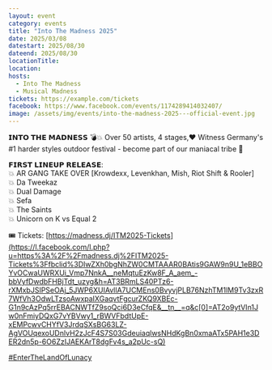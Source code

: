 ```yaml
---
layout: event
category: events
title: "Into The Madness 2025"
date: 2025/03/08
datestart: 2025/08/30
dateend: 2025/08/30
locationTitle:
location:
hosts:
  - Into The Madness
  - Musical Madness
tickets: https://example.com/tickets
facebook: https://www.facebook.com/events/1174289414032407/
image: /assets/img/events/into-the-madness-2025---official-event.jpg
---
```


𝗜𝗡𝗧𝗢 𝗧𝗛𝗘 𝗠𝗔𝗗𝗡𝗘𝗦𝗦 💣💥 Over 50 artists, 4 stages,❤️ Witness Germany's #1 harder styles outdoor festival - become part of our maniacal tribe 🤯

𝗙𝗜𝗥𝗦𝗧 𝗟𝗜𝗡𝗘𝗨𝗣 𝗥𝗘𝗟𝗘𝗔𝗦𝗘:  
💥 AR GANG TAKE OVER \[Krowdexx, Levenkhan, Mish, Riot Shift & Rooler\]  
💥 Da Tweekaz  
💥 Dual Damage  
💥 Sefa  
💥 The Saints  
💥 Unicorn on K vs Equal 2

🎟️ Tickets: [https://madness.dj/ITM2025-Tickets](https://l.facebook.com/l.php?u=https%3A%2F%2Fmadness.dj%2FITM2025-Tickets%3Ffbclid%3DIwZXh0bgNhZW0CMTAAAR0BAtis9GAW9n9U_1eBBOYvOCwaUWRXUi_Vmp7NnkA__neMqtuEzKw8F_A_aem_-bbVyfDwdbFHBjTdt_uzyg&h=AT3BRmLS40PTz6-rXMxbJSIPSeOAj_5JWP6XUIAvllA7UCMEns0BvyvjPLB76NzhTM1lM9Tv3zxR7WfVh3OdwLTzsoAwxpaIXGaqvtFgcurZKQ9XBEc-G1n9cAzPq5rrEBACNWTfZ9soQci6D3eCfqE&__tn__=q&c[0]=AT2o9ytVIn1Jw0nFmiyDQxG7vYBVwy1_rBWVFbdtUpE-xEMPcwvCHYfV3JrdqSXsBG63LZ-AgVOUqexoUDnlvH2zJcF4S7S03GdeuiaqlwsNHdKgBn0xmaATx5PAH1e3DER2dn5p-6O6ZzIJAEKArT8dgFv4s_a2pUc-sQ)

[#EnterTheLandOfLunacy](https://www.facebook.com/hashtag/enterthelandoflunacy?__eep__=6&__cft__[0]=AZW3KbYA3iCUuepwxaDyr_J56fAPKxgQafNrsIfQr7mgHGJwshfyfP_4Ix5PX6mS6VDOksH-UsJHcuykiTgy_GrbePaq3Y2MjBhPx8HyjugK8zMHuL1GmM72BPGBTMzjQDnDeJYOh52xWmEA2FX6e-gU&__tn__=q)
